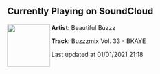 ## Currently Playing on SoundCloud

[<img align="left" width="100" src="https://i1.sndcdn.com/artworks-000182596318-ge74co-t50x50.jpg">](https://soundcloud.com/beautifulbuzzz/buzzzmix-vol-33-bkaye)

**Artist**: Beautiful Buzzz 

**Track**: Buzzzmix Vol. 33 - BKAYE

Last updated at 01/01/2021 21:18
